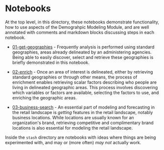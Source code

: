 # Notebooks

At the top level, in this directory, these notebooks demonstrate functionality, how to use aspects of the Demograhpic 
Modeling Module, and are well annotated with comments and markdown blocks discussing steps in each notebook.

* [01-get-geographies](./01-get-geographies.ipynb) - Frequently analysis is performed using standard geographies, areas 
already delineated by an administering agencies. Being able to easily discover, select and retrieve these geographies
is briefly demonstrated in this notebook.

* [02-enrich](./02-enrich.ipynb) - Once an area of interest is delineated, either by retrieving standard geographies or
through other means, the process of enrichment enables retrieving scalar factors describing who people are living in
delineated geographic areas. This process involves discovering which variables or factors are available, selecting
the factors to use, and enriching the geographic areas.

* [03-business-search](./03-business-search.ipynb) - An essential part of modeling and forecasting in the retail 
landscape is _getting_ features in the retail landscape, notably business locations. While locations are usually
known for an organization's brand, retrieving competitive and complimentary brand locations is also essential for
modeling the retail landscape.

Inside the `stash` directory are notebooks with ideas where things are being experimented with, and may or (more often) 
_may not_ actually work.